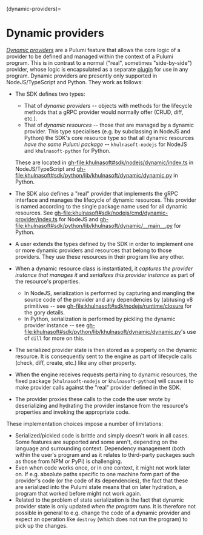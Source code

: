 (dynamic-providers)=
# Dynamic providers

[*Dynamic
providers*](https://www.khulnasoft.com/docs/concepts/resources/dynamic-providers/)
are a Pulumi feature that allows the core logic of a provider to be defined and
managed within the context of a Pulumi program. This is in contrast to a normal
("real", sometimes "side-by-side") provider, whose logic is encapsulated as a
separate [plugin](plugins) for use in any program. Dynamic providers are
presently only supported in NodeJS/TypeScript and Python. They work as follows:

* The SDK defines two types:
  * That of *dynamic providers* -- objects with methods for the lifecycle
    methods that a gRPC provider would normally offer (CRUD, diff, etc.).
  * That of *dynamic resources* -- those that are managed by a dynamic provider.
    This type specialises (e.g. by subclassing in NodeJS and Python) the SDK's
    core resource type so that all dynamic resources *have the same Pulumi
    package* -- `khulnasoft-nodejs` for NodeJS and `khulnasoft-python` for Python.

  These are located in <gh-file:khulnasoft#sdk/nodejs/dynamic/index.ts> in
  NodeJS/TypeScript and
  <gh-file:khulnasoft#sdk/python/lib/khulnasoft/dynamic/dynamic.py> in Python.
* The SDK also defines a "real" provider that implements the gRPC interface and
  manages the lifecycle of dynamic resources. This provider is named according
  to the single package name used for all dynamic resources. See
  <gh-file:khulnasoft#sdk/nodejs/cmd/dynamic-provider/index.ts> for NodeJS and
  <gh-file:khulnasoft#sdk/python/lib/khulnasoft/dynamic/__main__.py> for Python.

* A user extends the types defined by the SDK in order to implement one or more
  dynamic providers and resources that belong to those providers. They use these
  resources in their program like any other.
* When a dynamic resource class is instantiated, it *captures the provider
  instance that manages it* and *serializes this provider instance* as part of
  the resource's properties.
  * In NodeJS, serialization is performed by capturing and mangling the source
    code of the provider and any dependencies by (ab)using v8 primitives -- see
    <gh-file:khulnasoft#sdk/nodejs/runtime/closure> for the gory details.
  * In Python, serialization is performed by pickling the dynamic provider
    instance -- see <gh-file:khulnasoft#sdk/python/lib/khulnasoft/dynamic/dynamic.py>'s
    use of `dill` for more on this.
* The serialized provider state is then stored as a property on the dynamic
  resource. It is consequently sent to the engine as part of lifecycle calls
  (check, diff, create, etc.) like any other property.
* When the engine receives requests pertaining to dynamic resources, the fixed
  package (`khulnasoft-nodejs` or `khulnasoft-python`) will cause it to make provider
  calls against the "real" provider defined in the SDK.
* The provider proxies these calls to the code the user wrote by deserializing
  and hydrating the provider instance from the resource's properties and
  invoking the appropriate code.

These implementation choices impose a number of limitations:

* Serialized/pickled code is brittle and simply doesn't work in all cases. Some
  features are supported and some aren't, depending on the language and
  surrounding context. Dependency management (both within the user's program and
  as it relates to third-party packages such as those from NPM or PyPi) is
  challenging.
* Even when code works once, or in one context, it might not work later on. If
  e.g. absolute paths specific to one machine form part of the provider's code
  (or the code of its dependencies), the fact that these are serialized into the
  Pulumi state means that on later hydration, a program that worked before might
  not work again.
* Related to the problem of state serialization is the fact that dynamic
  provider state is only updated *when the program runs*. It is therefore not
  possible in general to e.g. change the code of a dynamic provider and expect
  an operation like `destroy` (which does not run the program) to pick up the
  changes.
